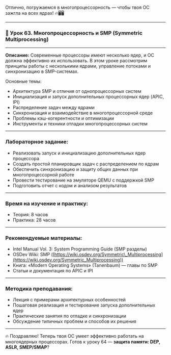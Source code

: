 Отлично, погружаемся в многопроцессорность — чтобы твоя ОС зажгла на всех ядрах! 🔥🖥️🖥️

---

### 🔹 Урок 63. Многопроцессорность и SMP (Symmetric Multiprocessing)

---

**Описание:**
Современные процессоры имеют несколько ядер, и ОС должна эффективно их использовать. В этом уроке рассмотрим принципы работы с несколькими ядрами, управление потоками и синхронизацию в SMP-системах.

Основные темы:

* Архитектура SMP и отличия от однопроцессорных систем
* Инициализация и запуск дополнительных процессорных ядер (APIC, IPI)
* Распределение задач между ядрами
* Синхронизация и взаимодействие в многопроцессорной среде
* Проблемы кэш-когерентности и оптимизации
* Инструменты и техники отладки многопроцессорных систем

---

### Лабораторное задание:

* Реализовать запуск и инициализацию дополнительных ядер процессора
* Создать простой планировщик задач с распределением по ядрам
* Обеспечить синхронизацию и защиту общих данных при многопроцессорной работе
* Провести тестирование на эмуляторе QEMU с поддержкой SMP
* Подготовить отчет с кодом и анализом результатов

---

### Время на изучение и практику:

* Теория: 8 часов
* Практика: 28 часов

---

### Рекомендуемые материалы:

* Intel Manual Vol. 3: System Programming Guide (SMP разделы)
* OSDev Wiki: SMP ([https://wiki.osdev.org/Symmetric\_Multiprocessing](https://wiki.osdev.org/Symmetric_Multiprocessing))
* Книга: «Modern Operating Systems» (Tanenbaum) — главы по SMP
* Статьи и документация по APIC и IPI

---

### Методика преподавания:

* Лекция с примерами архитектурных особенностей
* Пошаговая реализация и тестирование запуска дополнительных ядер
* Практические занятия по отладке и синхронизации
* Обсуждение типичных проблем и способов их решения

---

🔥 Поздравляю! Теперь твоя ОС умеет эффективно работать на многоядерных процессорах. Готов к уроку 64 — **защита памяти: DEP, ASLR, SMEP/SMAP**?
